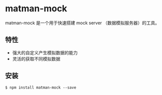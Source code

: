 # matman-mock

matman-mock 是一个用于快速搭建 mock server （数据模拟服务器）的工具。

## 特性

- 强大的自定义产生模拟数据的能力
- 灵活的获取不同模拟数据

## 安装

```
$ npm install matman-mock --save
```
